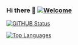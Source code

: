 ### Hi there 👋 [![Welcome](https://img.shields.io/badge/NiTRONDC-WELCOME-brightgreen.svg?style=flat-square)](https://github.com/NiTRONDC)

[![GiTHUB Status](https://github-readme-stats.vercel.app/api?username=NiTRONDC&count_private=true&show_icons=true&theme=radical)](https://github.com/NiTRONDC)

[![Top Languages](https://github-readme-stats.vercel.app/api/top-langs/?username=NiTRONDC&show_icons=true&theme=radical)](https://github.com/NiTRONDC)



<!--
**NiTRONDC/NiTRONDC** is a ✨ _special_ ✨ repository because its `README.md` (this file) appears on your GitHub profile.

Here are some ideas to get you started:

- 🔭 I’m currently working on ...
- 🌱 I’m currently learning ...
- 👯 I’m looking to collaborate on ...
- 🤔 I’m looking for help with ...
- 💬 Ask me about ...
- 📫 How to reach me: ...
- 😄 Pronouns: ...
- ⚡ Fun fact: ...



